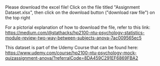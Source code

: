 Please download the excel file! Click on the file titled "Assignment Dataset.xlsx", then click on the download button ("download raw file") on the top right

For a pictorial explanation of how to download the file, refer to this link: https://medium.com/@stathacks/hp2100-ntu-psychology-statistics-module-review-two-way-between-subjects-anova-7ac009565ec5

This dataset is part of the Udemy Course that can be found here: https://www.udemy.com/course/hp2100-ntu-psychology-mock-quizassignment-anova/?referralCode=8DA459C291EF6869FBA2
